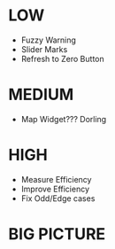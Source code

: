 # LOW

* Fuzzy Warning
* Slider Marks
* Refresh to Zero Button


# MEDIUM

* Map Widget??? Dorling

# HIGH

* Measure Efficiency
* Improve Efficiency
* Fix Odd/Edge cases

# BIG PICTURE
